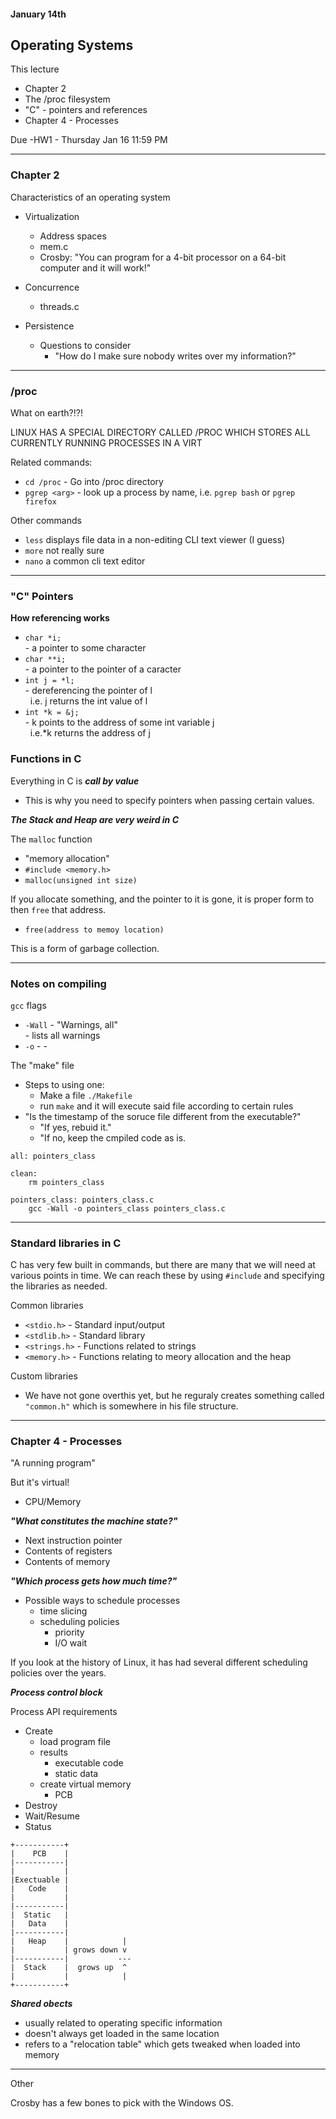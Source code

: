 #### January 14th

## Operating Systems

This lecture
- Chapter 2
- The /proc filesystem
- "C" - pointers and references
- Chapter 4 - Processes

Due
-HW1 - Thursday Jan 16 11:59 PM

---

### Chapter 2

Characteristics of an operating system

- Virtualization
  - Address spaces
  - mem.c
  - Crosby: "You can program for a 4-bit processor on a 64-bit computer and it will work!"

- Concurrence
  - threads.c

- Persistence
  - Questions to consider
    - "How do I make sure nobody writes over my information?"

---

### /proc

What on earth?!?!

LINUX HAS A SPECIAL DIRECTORY CALLED /PROC WHICH STORES ALL CURRENTLY RUNNING PROCESSES IN A VIRT

Related commands:
- `cd /proc` - Go into /proc directory
- `pgrep <arg>` - look up a process by name, i.e. `pgrep bash` or `pgrep firefox`

Other commands
- `less` displays file data in a non-editing CLI text viewer (I guess)
- `more` not really sure
- `nano` a common cli text editor

---

### "C" Pointers

**How referencing works**
- `char *i;`  
  -&nbsp;a pointer to some character
- `char **i;`  
  -&nbsp;a pointer to the pointer of a caracter
- `int j = *l;`  
  -&nbsp;dereferencing the pointer of l  
   &nbsp; i.e. j returns the int value of l
- `int *k = &j;`  
  -&nbsp;k points to the address of some int variable j  
  &nbsp; i.e.*k returns the address of j


### Functions in C

Everything in C is ***call by value***
- This is why you need to specify pointers when passing certain values.


***The Stack and Heap are very weird in C***

The `malloc` function
- "memory allocation"
- `#include <memory.h>`
- `malloc(unsigned int size)`

If you allocate something, and the pointer to it is gone, it is proper form to then `free` that address.
- `free(address to memoy location)`

This is a form of garbage collection.

---

### Notes on compiling

`gcc` flags
- `-Wall` - "Warnings, all"  
  -&nbsp;lists all warnings 
- `-o` - 
  -&nbsp;

The "make" file
- Steps to using one:
  - Make a file `./Makefile`
  - run `make` and it will execute said file according to certain rules
- "Is the timestamp of the soruce file different from the executable?"
  - "If yes, rebuid it."
  - "If no, keep the cmpiled code as is.



```
all: pointers_class

clean:
    rm pointers_class

pointers_class: pointers_class.c
    gcc -Wall -o pointers_class pointers_class.c
```

---

### Standard libraries in C

C has very few built in commands, but there are many that we will need at various points in time. We can reach these by using `#include` and specifying the libraries as needed.

Common libraries
- `<stdio.h>` - Standard input/output
- `<stdlib.h>` - Standard library
- `<strings.h>` - Functions related to strings
- `<memory.h>` - Functions relating to meory allocation and the heap

Custom libraries
- We have not gone overthis yet, but he reguraly creates something called `"common.h"` which is somewhere in his file structure.

---

### Chapter 4 - Processes

"A running program"

But it's virtual!
- CPU/Memory


***"What constitutes the machine state?"***
- Next instruction pointer
- Contents of registers
- Contents of memory

***"Which process gets how much time?"***
- Possible ways to schedule processes
  - time slicing
  - scheduling policies
    - priority
    - I/O wait

If you look at the history of Linux, it has had several different scheduling policies over the years.
  
***Process control block***

Process API requirements
- Create
  - load program file
  - results
    - executable code
    - static data
  - create virtual memory
    - PCB
- Destroy
- Wait/Resume
- Status


```
+-----------+
|    PCB    |
|-----------|
|           |
|Exectuable |
|   Code    |
|           |
|-----------|
|  Static   | 
|   Data    |
|-----------|
|   Heap    |            |
|           | grows down v
|-----------|           ---
|  Stack    |  grows up  ^
|           |            |
+-----------+
```

***Shared obects***
- usually related to operating specific information
- doesn't always get loaded in the same location
- refers to a "relocation table" which gets tweaked when loaded into memory

---

Other

Crosby has a few bones to pick with the Windows OS.